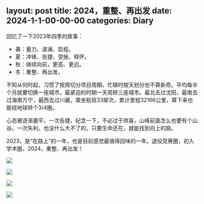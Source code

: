layout: post
title:  2024，重整、再出发
date:   2024-1-1-00-00-00
categories: Diary
------
回忆了一下2023年四季的故事：
* 春：蓄力、波澜、启程。
* 夏：冲锋、告捷、受挫、释怀。
* 秋：继续向前，更高、更远。
* 冬：重整、再出发。

不知从何时起，习惯了按周切分项目周期，忙碌时按天划分也不算新奇。平均每半个月就要切换一座城市，最紧迫的时期一天周转三座城市。最北去过沈阳，最南去过海南万宁，最西去过川藏，乘坐航班33架次，累计里程32166公里，算下来也能绕地球转个3/4圈。

心态被逐渐磨平。一次告捷，纪念一下，不必过于欣喜，山峰前面怎么也要有个山谷。一次失利，也没什么大不了的，只要生命还在，就能找到向上的路。

2023，是“在路上”的一年，也是目前感觉最值得回味的一年。退役竞赛圈，初入学术圈，2024，重整、再出发！


![](/public/img/2023spring.jpg)

![](/public/img/2023summer.jpg)

![](/public/img/2023autumn.jpg)

![](/public/img/2023winter.jpg)
